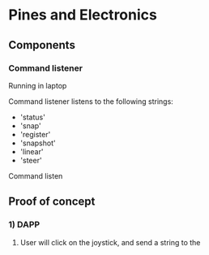 # Pines and Electronics

## Components

### Command listener

Running in laptop

Command listener listens to the following strings:
* 'status'
* 'snap'
* 'register'
* 'snapshot'
* 'linear'
* 'steer'

Command listen
        

## Proof of concept

### 1) DAPP

1. User will click on the joystick, and send a string to the 
